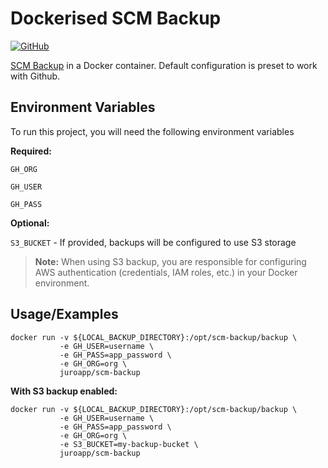 # Dockerised SCM Backup
[![GitHub](https://img.shields.io/badge/GitHub-juroteam%2Fdocker--scm--backup-blue?style=flat-square&logo=github)](https://github.com/juroteam/docker-scm-backup)

[SCM Backup](https://scm-backup.org/) in a Docker container. Default configuration is preset to work with Github.

## Environment Variables

To run this project, you will need the following environment variables

**Required:**

`GH_ORG`

`GH_USER`

`GH_PASS`

**Optional:**

`S3_BUCKET` - If provided, backups will be configured to use S3 storage

> **Note:** When using S3 backup, you are responsible for configuring AWS authentication (credentials, IAM roles, etc.) in your Docker environment.

## Usage/Examples

```shell
docker run -v ${LOCAL_BACKUP_DIRECTORY}:/opt/scm-backup/backup \
           -e GH_USER=username \
           -e GH_PASS=app_password \
           -e GH_ORG=org \
           juroapp/scm-backup
```

**With S3 backup enabled:**
```shell
docker run -v ${LOCAL_BACKUP_DIRECTORY}:/opt/scm-backup/backup \
           -e GH_USER=username \
           -e GH_PASS=app_password \
           -e GH_ORG=org \
           -e S3_BUCKET=my-backup-bucket \
           juroapp/scm-backup
```
